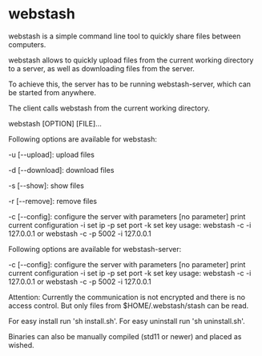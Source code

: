 # webstash
webstash is a simple command line tool to quickly share files between computers.

webstash allows to quickly upload files from the current working directory to a server, as well as downloading files from the server.

To achieve this, the server has to be running webstash-server, which can be started from anywhere.

The client calls webstash from the current working directory.

webstash [OPTION] [FILE]...

Following options are available for webstash:

-u [--upload]: upload files

-d [--download]: download files

-s [--show]: show files

-r [--remove]: remove files

-c [--config]: configure the server with parameters
	[no parameter] print current configuration
	-i set ip
	-p set port
	-k set key
	usage: webstash -c -i 127.0.0.1 
	        or
	       webstash -c -p 5002 -i 127.0.0.1

Following options are available for webstash-server:

-c [--config]: configure the server with parameters
	[no parameter] print current configuration
	-i set ip
	-p set port
	-k set key
	usage: webstash -c -i 127.0.0.1 
	        or
	       webstash -c -p 5002 -i 127.0.0.1


Attention: Currently the communication is not encrypted and there is no access control. But only files from $HOME/.webstash/stash can be read.

For easy install run 'sh install.sh'.
For easy uninstall run 'sh uninstall.sh'.

Binaries can also be manually compiled (std11 or newer) and placed as wished.
